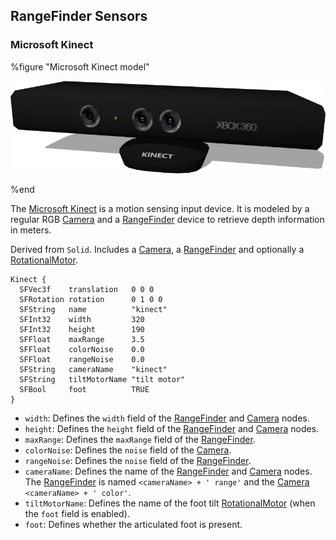 ## RangeFinder Sensors

### Microsoft Kinect

%figure "Microsoft Kinect model"

![kinect.png](images/sensors/kinect.png)

%end

The [Microsoft Kinect](https://en.wikipedia.org/wiki/Kinect) is a motion sensing input device.
It is modeled by a regular RGB [Camera](../reference/camera.md) and a [RangeFinder](../reference/rangefinder.md) device to retrieve depth information in meters.

Derived from `Solid`.
Includes a [Camera](../reference/camera.md), a [RangeFinder](../reference/rangefinder.md) and optionally a [RotationalMotor](../reference/rotationalmotor.md).

```
Kinect {
  SFVec3f    translation   0 0 0
  SFRotation rotation      0 1 0 0
  SFString   name          "kinect"
  SFInt32    width         320
  SFInt32    height        190
  SFFloat    maxRange      3.5
  SFFloat    colorNoise    0.0
  SFFloat    rangeNoise    0.0
  SFString   cameraName    "kinect"
  SFString   tiltMotorName "tilt motor"
  SFBool     foot          TRUE
}
```

- `width`: Defines the `width` field of the [RangeFinder](../reference/rangefinder.md) and [Camera](../reference/camera.md) nodes.
- `height`: Defines the `height` field of the [RangeFinder](../reference/rangefinder.md) and [Camera](../reference/camera.md) nodes.
- `maxRange`: Defines the `maxRange` field of the [RangeFinder](../reference/rangefinder.md).
- `colorNoise`: Defines the `noise` field of the [Camera](../reference/camera.md).
- `rangeNoise`: Defines the `noise` field of the [RangeFinder](../reference/rangefinder.md).
- `cameraName`: Defines the name of the [RangeFinder](../reference/rangefinder.md) and [Camera](../reference/camera.md) nodes. The [RangeFinder](../reference/rangefinder.md) is named `<cameraName> + ' range'` and the [Camera](../reference/camera.md) `<cameraName> + ' color'`.
- `tiltMotorName`: Defines the name of the foot tilt [RotationalMotor](../reference/rotationalmotor.md) (when the `foot` field is enabled).
- `foot`: Defines whether the articulated foot is present.
